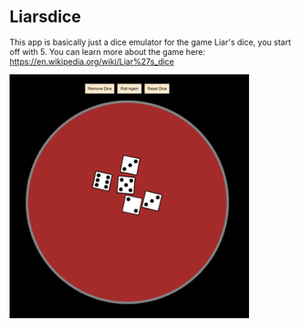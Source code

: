 # Liarsdice


This app is basically just a dice emulator for the game Liar's dice, you start off with 5. You can learn more about the game here: https://en.wikipedia.org/wiki/Liar%27s_dice

<img src="images/preview.png" width="420"/>